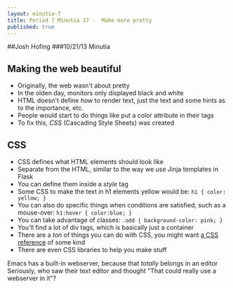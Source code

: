 ```yaml
---
layout: minutia-7
title: Period 7 Minutia 17 -  Make more pretty
published: true
---
```



##Josh Hofing
###10/21/13 Minutia

Making the web beautiful
------------------------

- Originally, the web wasn't about pretty
- In the olden day, monitors only displayed black and white
- HTML doesn't define *how* to render text, just the text and some hints as to the importance, etc.
- People would start to do things like put a color attribute in their tags
- To fix this, *CSS* (Cascading Style Sheets) was created

CSS
---

- CSS defines what HTML elements should look like
- Separate from the HTML, similar to the way we use Jinja templates in Flask
- You can define them inside a *style* tag
- Some CSS to make the text in h1 elements yellow would be:
`
h1 {
 color: yellow;
}
`
- You can also do specific things when conditions are satisfied, such as a mouse-over:
`
h1:hover {
color:blue;
}
`
- You can take advantage of classes:
`.odd { background-color: pink; }`
- You'll find a lot of div tags, which is basically just a container
- There are a *ton* of things you can do with CSS, you might want [a CSS](https://developer.mozilla.org/en-US/docs/Web/CSS/Reference) [reference](http://www.w3schools.com/cssref/default.asp) of some kind
- There are even CSS libraries to help you make stuff

Emacs has a built-in webserver, because that _totally_ belongs in an editor
Seriously, who saw their text editor and thought "That could really use a webserver in it"?
